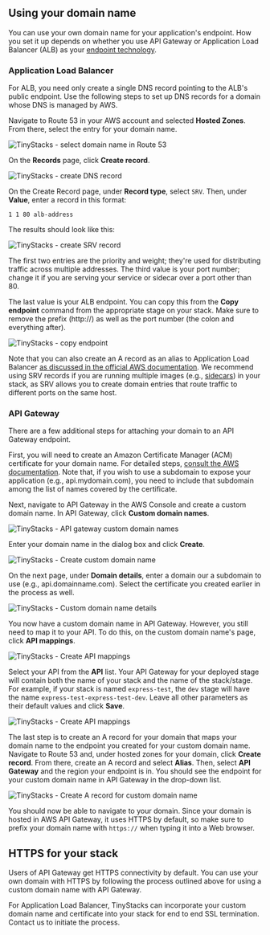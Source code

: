 ## Using your domain name

You can use your own domain name for your application's endpoint. How you set it up depends on whether you use API Gateway or Application Load Balancer (ALB) as your [endpoint technology](load-balancers.md).

### Application Load Balancer

For ALB, you need only create a single DNS record pointing to the ALB's public endpoint. Use the following steps to set up DNS records for a domain whose DNS is managed by AWS. 

Navigate to Route 53 in your AWS account and selected **Hosted Zones**. From there, select the entry for your domain name. 

![TinyStacks - select domain name in Route 53](img/domain-name.png)

On the **Records** page, click **Create record**.

![TinyStacks - create DNS record](img/create-record.png)

On the Create Record page, under **Record type**, select `SRV`. Then, under **Value**, enter a record in this format: 

```
1 1 80 alb-address
```

The results should look like this: 

![TinyStacks - create SRV record](img/create-srv-record.png)

The first two entries are the priority and weight; they're used for distributing traffic across multiple addresses. The third value is your port number; change it if you are serving your service or sidecar over a port other than 80. 

The last value is your ALB endpoint. You can copy this from the **Copy endpoint** command from the appropriate stage on your stack. Make sure to remove the prefix (http://) as well as the port number (the colon and everything after). 

![TinyStacks - copy endpoint](img/copy-endpoint.png)

Note that you can also create an A record as an alias to Application Load Balancer <a href="https://docs.aws.amazon.com/Route53/latest/DeveloperGuide/routing-to-elb-load-balancer.html" target="_blank">as discussed in the official AWS documentation</a>. We recommend using SRV records if you are running multiple images (e.g., [sidecars](sidecars.md)) in your stack, as SRV allows you to create domain entries that route traffic to different ports on the same host. 

### API Gateway

There are a few additional steps for attaching your domain to an API Gateway endpoint. 

First, you will need to create an Amazon Certificate Manager (ACM) certificate for your domain name. For detailed steps, <a href="https://docs.aws.amazon.com/acm/latest/userguide/gs-acm-request-public.html" target="_blank">consult the AWS documentation</a>. Note that, if you wish to use a subdomain to expose your application (e.g., api.mydomain.com), you need to include that subdomain among the list of names covered by the certificate. 

Next, navigate to API Gateway in the AWS Console and create a custom domain name. In API Gateway, click **Custom domain names**.

![TinyStacks - API gateway custom domain names](img/custom-domain-names.png)

Enter your domain name in the dialog box and click **Create**.

![TinyStacks - Create custom domain name](img/create-custom-domain-name.png)

On the next page, under **Domain details**, enter a domain our a subdomain to use (e.g., api.domainname.com). Select the certificate you created earlier in the process as well. 

![TinyStacks - Custom domain name details](img/custom-domain-name-details.png)

You now have a custom domain name in API Gateway. However, you still need to map it to your API. To do this, on the custom domain name's page, click **API mappings**.

![TinyStacks - Create API mappings](img/api-mappings.png)

Select your API from the **API** list. Your API Gateway for your deployed stage will contain both the name of your stack and the name of the stack/stage. For example, if your stack is named `express-test`, the `dev` stage will have the name `express-test-express-test-dev`. Leave all other parameters as their default values and click **Save**. 

![TinyStacks - Create API mappings](img/create-api-mapping.png)

The last step is to create an A record for your domain that maps your domain name to the endpoint you created for your custom domain name. Navigate to Route 53 and, under hosted zones for your domain, click **Create record**. From there, create an A record and select **Alias**. Then, select **API Gateway** and the region your endpoint is in. You should see the endpoint for your custom domain name in API Gateway in the drop-down list. 

![TinyStacks - Create A record for custom domain name](img/create-dns-record-custom-domain-name.png)

You should now be able to navigate to your domain. Since your domain is hosted in AWS API Gateway, it uses HTTPS by default, so make sure to prefix your domain name with `https://` when typing it into a Web browser.

## HTTPS for your stack

Users of API Gateway get HTTPS connectivity by default. You can use your own domain with HTTPS by following the process outlined above for using a custom domain name with API Gateway. 

For Application Load Balancer, TinyStacks can incorporate your custom domain name and certificate into your stack for end to end SSL termination. Contact us to initiate the process. 